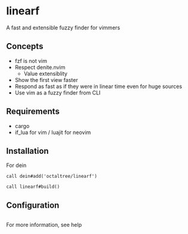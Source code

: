 # linearf
A fast and extensible fuzzy finder for vimmers

## Concepts
* fzf is not vim
* Respect denite.nvim
  - Value extensiblity
* Show the first view faster
* Respond as fast as if they were in linear time even for huge sources
* Use vim as a fuzzy finder from CLI

## Requirements
* cargo
* if_lua for vim / luajit for neovim

## Installation
For dein
```vim
call dein#add('octaltree/linearf')

call linearf#build()
```

## Configuration
```
```
For more information, see help

